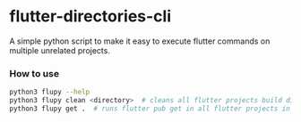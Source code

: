 # flutter-directories-cli
A simple python script to make it easy to execute flutter commands on multiple unrelated projects.


### How to use
```sh 
python3 flupy --help
python3 flupy clean <directory>  # cleans all flutter projects build directories in <directory.
python3 flupy get .  # runs flutter pub get in all flutter projects in under current directory
```
